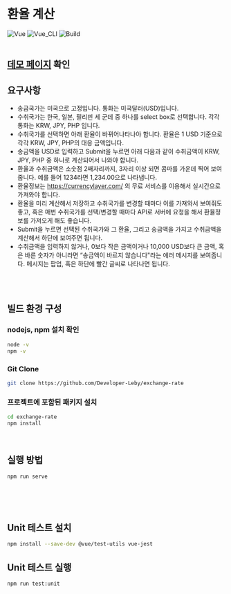 # 환율 계산
![Vue](https://img.shields.io/badge/Vue-3.0-brightgreen.svg)
![Vue_CLI](https://img.shields.io/badge/Vue_CLI-yellow.svg)
![Build](https://img.shields.io/badge/npm-green.svg)
<br/>
<br/>
## [데모 페이지](http://leby.dothome.co.kr/) 확인<br />

## 요구사항
- 송금국가는 미국으로 고정입니다. 통화는 미국달러(USD)입니다.
- 수취국가는 한국, 일본, 필리핀 세 군데 중 하나를 select box로 선택합니다. 각각 통화는 KRW, JPY, PHP 입니다.
- 수취국가를 선택하면 아래 환율이 바뀌어나타나야 합니다. 환율은 1 USD 기준으로 각각 KRW, JPY, PHP의 대응 금액입니다.
- 송금액을 USD로 입력하고 Submit을 누르면 아래 다음과 같이 수취금액이 KRW, JPY, PHP 중 하나로 계산되어서 나와야 합니다.
- 환율과 수취금액은 소숫점 2째자리까지, 3자리 이상 되면 콤마를 가운데 찍어 보여줍니다. 예를 들어 1234라면 1,234.00으로 나타냅니다.
- 환율정보는 https://currencylayer.com/ 의 무료 서비스를 이용해서 실시간으로 가져와야 합니다. 
- 환율을 미리 계산해서 저장하고 수취국가를 변경할 때마다 이를 가져와서 보여줘도 좋고,
혹은 매번 수취국가를 선택/변경할 때마다 API로 서버에 요청을 해서 환율정보를 가져오게 해도 좋습니다.
- Submit을 누르면 선택된 수취국가와 그 환율, 그리고 송금액을 가지고 수취금액을 계산해서 하단에 보여주면 됩니다.
- 수취금액을 입력하지 않거나, 0보다 작은 금액이거나 10,000 USD보다 큰 금액, 혹은 바른 숫자가 아니라면 “송금액이 바르지 않습니다"라는 에러 메시지를 보여줍니다. 메시지는 팝업, 혹은 하단에 빨간 글씨로 나타나면 됩니다.
<br/>
<br/>

## 빌드 환경 구성
### nodejs, npm 설치 확인
```bash
node -v
npm -v
```

### Git Clone
```bash
git clone https://github.com/Developer-Leby/exchange-rate
```

### 프로젝트에 포함된 패키지 설치
```bash
cd exchange-rate
npm install
```
<br />

<!--
### VueX 설치
```bash
$ npm install vuex@next
```

### Vue Router 설치
```bash
$ npm install vue-router@next
```

### Axios 설치
```bash
$ npm install axios
``` -->

## 실행 방법
```bash
npm run serve
```
<br />
<br />
<br />

## Unit 테스트 설치
```bash
npm install --save-dev @vue/test-utils vue-jest
```

## Unit 테스트 실행
```bash
npm run test:unit
```
